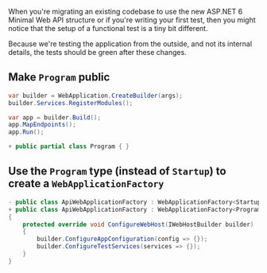 When you're migrating an existing codebase to use the new ASP.NET 6 Minimal Web API structure or if you're writing your first test, then you might notice that the setup of a functional test is a tiny bit different.

Because we're testing the application from the outside, and not its internal details, the tests should be green after these changes.

## Make `Program` public

```diff:Program.cs
var builder = WebApplication.CreateBuilder(args);
builder.Services.RegisterModules();

var app = builder.Build();
app.MapEndpoints();
app.Run();

+ public partial class Program { }
```

## Use the `Program` type (instead of `Startup`) to create a `WebApplicationFactory`

```diff:WebApplicationFactory.cs
- public class ApiWebApplicationFactory : WebApplicationFactory<Startup>
+ public class ApiWebApplicationFactory : WebApplicationFactory<Program>
{
    protected override void ConfigureWebHost(IWebHostBuilder builder)
    {
        builder.ConfigureAppConfiguration(config => {});
        builder.ConfigureTestServices(services => {});
    }
}
```
